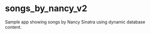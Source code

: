 songs_by_nancy_v2
=================

Sample app showing songs by Nancy Sinatra using dynamic database content.
